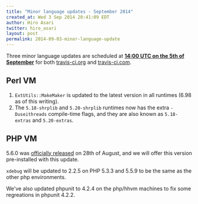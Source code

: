 ```yaml
---
title: "Minor language updates - September 2014"
created_at: Wed 3 Sep 2014 20:41:09 EDT
author: Hiro Asari
twitter: hiro_asari
layout: post
permalink: 2014-09-03-minor-language-update
---
```


Three minor language updates are scheduled at 
**[14:00 UTC on the 5th of September](http://everytimezone.com/#2014-9-5,120,cn3)**
for both [travis-ci.org](https://travis-ci.org) and [travis-ci.com](https://travis-ci.com).

## Perl VM

1. `ExtUtils::MakeMaker` is updated to the latest version in all runtimes (6.98 as of this writing).
1. The `5.18-shrplib` and `5.20-shrplib` runtimes now has the extra `-Duseithreads` compile-time flags,
and they are also known as `5.18-extras` and `5.20-extras`.

## PHP VM

5.6.0 was [officially released](http://php.net/archive/2014.php#id2014-08-28-1) on 28th of August,
and we will offer this version pre-installed with this update.

`xdebug` will be updated to 2.2.5 on PHP 5.3.3 and 5.5.9 to be the same as the other php environments.

We've also updated phpunit to 4.2.4 on the php/hhvm machines to fix some regreations in phpunit 4.2.2.
